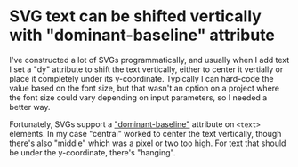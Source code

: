 # SVG text can be shifted vertically with "dominant-baseline" attribute

I've constructed a lot of SVGs programmatically, and usually when I add text I set a "dy" attribute to shift the text vertically, either to center it vertially or place it completely under its y-coordinate.
Typically I can hard-code the value based on the font size, but that wasn't an option on a project where the font size could vary depending on input parameters, so I needed a better way.

Fortunately, SVGs support a ["dominant-baseline"](https://developer.mozilla.org/en-US/docs/Web/SVG/Attribute/dominant-baseline) attribute on `<text>` elements.
In my case "central" worked to center the text vertically, though there's also "middle" which was a pixel or two too high.
For text that should be under the y-coordinate, there's "hanging".
